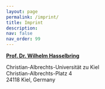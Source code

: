```yaml
---
layout: page
permalink: /imprint/
title: Imprint
description: 
nav: false
nav_order: 99
---
```


**[Prof. Dr. Wilhelm Hasselbring](https://www.uni-kiel.de/de/person/hasselbring-wilhelm-46807)**

Christian-Albrechts-Universität zu Kiel\
Christian-Albrechts-Platz 4\
24118 Kiel, Germany
